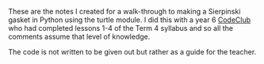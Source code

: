 These are the notes I created for a walk-through to making a Sierpinski gasket
in Python using the turtle module. I did this with a year 6
[CodeClub](www.codeclub.org.uk) who had completed lessons 1-4 of the Term 4
syllabus and so all the comments assume that level of knowledge.

The code is not written to be given out but rather as a guide for the teacher.
